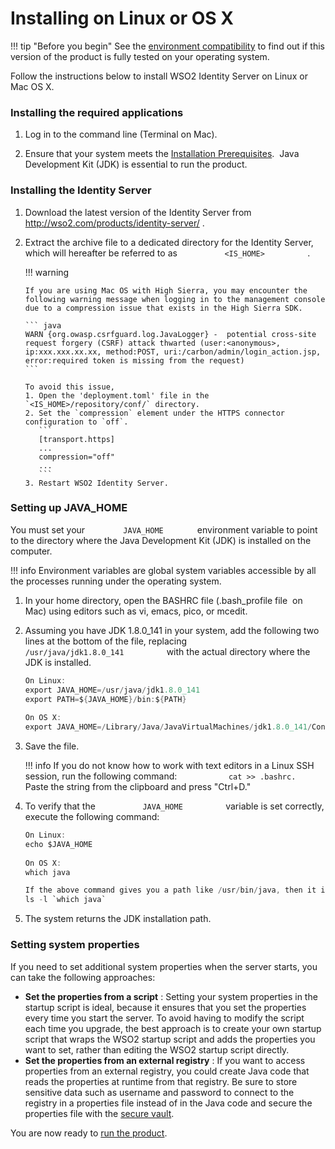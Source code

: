 # Installing on Linux or OS X

!!! tip "Before you begin"
    See the [environment compatibility](../../setup/environment-compatibility)
    to find out if this version of the product is fully tested on your
    operating system.
    

Follow the instructions below to install WSO2 Identity Server on Linux
or Mac OS X.

### Installing the required applications

1.  Log in to the command line (Terminal on Mac).

2.  Ensure that your system meets the [Installation Prerequisites](../../setup/installation-prerequisites).  Java Development Kit
    (JDK) is essential to run the product.

### Installing the Identity Server

1.  Download the latest version of the Identity Server from
    <http://wso2.com/products/identity-server/> .
2.  Extract the archive file to a dedicated directory for the Identity
    Server, which will hereafter be referred to as
    `           <IS_HOME>          ` .

    !!! warning
    
        If you are using Mac OS with High Sierra, you may encounter the
        following warning message when logging in to the management console
        due to a compression issue that exists in the High Sierra SDK.
    
        ``` java
        WARN {org.owasp.csrfguard.log.JavaLogger} -  potential cross-site request forgery (CSRF) attack thwarted (user:<anonymous>, ip:xxx.xxx.xx.xx, method:POST, uri:/carbon/admin/login_action.jsp, error:required token is missing from the request)
        ```
    
        To avoid this issue,    
        1. Open the 'deployment.toml' file in the `<IS_HOME>/repository/conf/` directory.   
        2. Set the `compression` element under the HTTPS connector configuration to `off`.   
           ```
           [transport.https]
           ...
           compression="off"
           ...           
           ```
        3. Restart WSO2 Identity Server.   
    

### Setting up JAVA_HOME

You must set your `         JAVA_HOME        ` environment variable to
point to the directory where the Java Development Kit (JDK) is installed
on the computer.

!!! info
    Environment variables are global system variables accessible by all the processes running under the operating system.

1.  In your home directory, open the BASHRC file (.bash\_profile file 
    on Mac) using editors such as vi, emacs, pico, or mcedit.
2.  Assuming you have JDK 1.8.0\_141 in your system, add the following
    two lines at the bottom of the file, replacing
    `           /usr/java/jdk1.8.0_141          ` with the actual
    directory where the JDK is installed.

    ``` java
    On Linux:
    export JAVA_HOME=/usr/java/jdk1.8.0_141
    export PATH=${JAVA_HOME}/bin:${PATH}
     
    On OS X:
    export JAVA_HOME=/Library/Java/JavaVirtualMachines/jdk1.8.0_141/Contents/Home
    ```

3.  Save the file.

    !!! info
        If you do not know how to work with text editors in a Linux SSH session, run the following command: `            cat >> .bashrc.           ` Paste the string from the clipboard and press "Ctrl+D."

4.  To verify that the `           JAVA_HOME          ` variable is set
    correctly, execute the following command:

    ``` java
    On Linux:
    echo $JAVA_HOME
         
    On OS X:
    which java

    If the above command gives you a path like /usr/bin/java, then it is a symbolic link to the real location. To get the real location, run the following:
    ls -l `which java`
    ```

5.  The system returns the JDK installation path.

### Setting system properties

If you need to set additional system properties when the server starts,
you can take the following approaches:

-   **Set the properties from a script** : Setting your system
    properties in the startup script is ideal, because it ensures that
    you set the properties every time you start the server. To avoid
    having to modify the script each time you upgrade, the best approach
    is to create your own startup script that wraps the WSO2 startup
    script and adds the properties you want to set, rather than editing
    the WSO2 startup script directly.
-   **Set the properties from an external registry** : If you want to
    access properties from an external registry, you could create Java
    code that reads the properties at runtime from that registry. Be
    sure to store sensitive data such as username and password to
    connect to the registry in a properties file instead of in the Java
    code and secure the properties file with the [secure
    vault](../../administer/carbon-secure-vault-implementation).

You are now ready to [run the product](../../setup/running-the-product).
